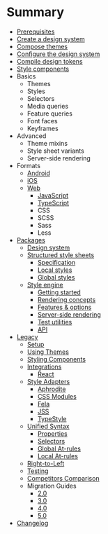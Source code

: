 # Summary

- [Prerequisites](./prereqs.md)
- [Create a design system](./create-system.md)
- [Compose themes](./compose-themes.md)
- [Configure the design system](./config-system.md)
- [Compile design tokens](./compile-tokens.md)
- [Style components](./style-components.md)
- Basics
  - Themes
  - Styles
  - Selectors
  - Media queries
  - Feature queries
  - Font faces
  - Keyframes
- Advanced
  - Theme mixins
  - Style sheet variants
  - Server-side rendering
- Formats
  - [Android](./formats/android/README.md)
  - [iOS](./formats/ios/README.md)
  - [Web](./formats/web/README.md)
    - [JavaScript](./formats/web/js.md)
    - [TypeScript](./formats/web/ts.md)
    - CSS
    - SCSS
    - Sass
    - Less
- [Packages](./packages/README.md)
  - [Design system](./packages/system/README.md)
  - [Structured style sheets](./packages/sss/README.md)
    - [Specification](./packages/sss/spec.md)
    - [Local styles](./packages/sss/local.md)
    - [Global styles](./packages/sss/global.md)
  - [Style engine](./packages/style/README.md)
    - [Getting started](./packages/style/setup.md)
    - [Rendering concepts](./packages/style/concepts.md)
    - [Features & options](./packages/style/options.md)
    - [Server-side rendering](./packages/style/ssr.md)
    - [Test utilities](./packages/style/testing.md)
    - [API](./packages/style/api.md)
- [Legacy](./legacy/README.md)
  - [Setup](./legacy/setup.md)
  - [Using Themes](./legacy/theme.md)
  - [Styling Components](./legacy/style.md)
  - [Integrations](./legacy/integrations/README.md)
    - [React](./legacy/integrations/react.md)
  - [Style Adapters](./legacy/adapters/README.md)
    - [Aphrodite](./legacy/adapters/aphrodite.md)
    - [CSS Modules](./legacy/adapters/css-modules.md)
    - [Fela](./legacy/adapters/fela.md)
    - [JSS](./legacy/adapters/jss.md)
    - [TypeStyle](./legacy/adapters/typestyle.md)
  - [Unified Syntax](./legacy/unified/README.md)
    - [Properties](./legacy/unified/properties.md)
    - [Selectors](./legacy/unified/selectors.md)
    - [Global At-rules](./legacy/unified/global-at.md)
    - [Local At-rules](./legacy/unified/local-at.md)
  - [Right-to-Left](./legacy/rtl.md)
  - [Testing](./legacy/testing.md)
  - [Competitors Comparison](./legacy/comparison.md)
  - Migration Guides
    - [2.0](./legacy/migrate/2.0.md)
    - [3.0](./legacy/migrate/3.0.md)
    - [4.0](./legacy/migrate/4.0.md)
    - [5.0](./legacy/migrate/5.0.md)
- [Changelog](https://github.com/milesj/aesthetic/blob/master/CHANGELOG.md)

